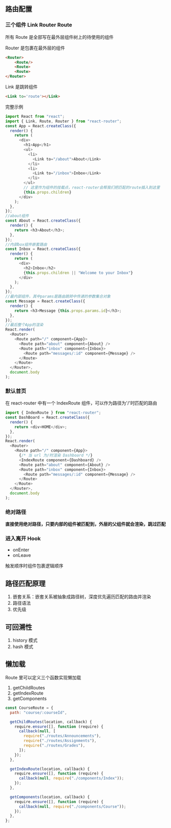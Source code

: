 ## 路由配置

### 三个组件 Link Router Route

所有 Route 是全部写在最外层组件树上的待使用的组件

Router 是包裹在最外层的组件

```html
<Router>
    <Route/>
    <Route>
    <Route>
</Router>
```

Link 是跳转组件

```html
<Link to='route'></Link>
```

完整示例

```js
import React from "react";
import { Link, Route, Router } from "react-router";
const App = React.createClass({
  render() {
    return (
      <div>
        <h1>App</h1>
        <ul>
          <li>
            <Link to="/about">About</Link>
          </li>
          <li>
            <Link to="/inbox">Inbox</Link>
          </li>
        </ul>
        // 这里作为组件的挂载点，react-router会帮我们把匹配的route插入到这里
        {this.props.children}
      </div>
    );
  },
});
//about组件
const About = React.createClass({
  render() {
    return <h3>About</h3>;
  },
});
//内部box组件嵌套路由
const Inbox = React.createClass({
  render() {
    return (
      <div>
        <h2>Inbox</h2>
        {this.props.children || "Welcome to your Inbox"}
      </div>
    );
  },
});
//最内部组件，其中params是路由跳转中传递的参数集合对象
const Message = React.createClass({
  render() {
    return <h3>Message {this.props.params.id}</h3>;
  },
});
//最后整个App的渲染
React.render(
  <Router>
    <Route path="/" component={App}>
      <Route path="about" component={About} />
      <Route path="inbox" component={Inbox}>
        <Route path="messages/:id" component={Message} />
      </Route>
    </Route>
  </Router>,
  document.body
);
```

### 默认首页

在 react-router 中有一个 IndexRoute 组件，可以作为路径为'/'时匹配的路由

```js
import { IndexRoute } from "react-router";
const DashBoard = React.createClass({
  render() {
    return <div>HOME</div>;
  },
});
React.render(
  <Router>
    <Route path="/" component={App}>
      {/* 当 url 为/时渲染 Dashboard */}
      <IndexRoute component={Dashboard} />
      <Route path="about" component={About} />
      <Route path="inbox" component={Inbox}>
        <Route path="messages/:id" component={Message} />
      </Route>
    </Route>
  </Router>,
  document.body
);
```

### 绝对路径

**直接使用绝对路径，只要内部的组件被匹配到，外层的父组件就会渲染，跳过匹配**

### 进入离开 Hook

- onEnter
- onLeave

触发顺序时组件包裹逻辑顺序

## 路径匹配原理

1. 嵌套关系：嵌套关系被抽象成路径树，深度优先遍历匹配的路由并渲染
2. 路径语法
3. 优先级

## 可回溯性

1. history 模式
2. hash 模式

## 懒加载

Route 里可以定义三个函数实现懒加载

1. getChildRoutes
2. getIndexRoute
3. getComponents

```js
const CourseRoute = {
  path: "course/:courseId",

  getChildRoutes(location, callback) {
    require.ensure([], function (require) {
      callback(null, [
        require("./routes/Announcements"),
        require("./routes/Assignments"),
        require("./routes/Grades"),
      ]);
    });
  },

  getIndexRoute(location, callback) {
    require.ensure([], function (require) {
      callback(null, require("./components/Index"));
    });
  },

  getComponents(location, callback) {
    require.ensure([], function (require) {
      callback(null, require("./components/Course"));
    });
  },
};
```
